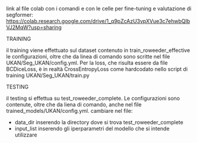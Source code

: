 link al file colab con i comandi e con le celle per fine-tuning e valutazione di segformer: https://colab.research.google.com/drive/1_q9pZcAzU3vpXVue3c7ehwbQIbVJ2MqW?usp=sharing

TRAINING

il training viene effettuato sul dataset contenuto in train_roweeder_effective
le configurazioni, oltre che da linea di comando sono scritte nel file UKAN/Seg_UKAN/config.yml.
Per la loss, che risulta essere da file BCDiceLoss, è in realtà CrossEntropyLoss come hardcodato nello script di training UKAN/Seg_UKAN/train.py

TESTING

il testing si effettua su test_roweeder_complete.
Le configurazioni sono contenute, oltre che da liena di comando, anche nel file trained_models/UKAN/config.yml.
cambiare nel file:
- data_dir inserendo la directory dove si trova test_roweeder_complete
- input_list inserendo gli iperparametri del modello che si intende utilizzare
